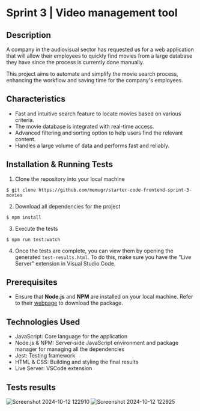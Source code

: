 # Sprint 3 | Video management tool

## Description

A company in the audiovisual sector has requested us for a web application that will allow their employees to quickly find movies from a large database they have since the process is currently done manually. 

This project aims to automate and simplify the movie search process, enhancing the workflow and saving time for the company's employees.

## Characteristics
- Fast and intuitive search feature to locate movies based on various criteria.
- The movie database is integrated with real-time access.
- Advanced filtering and sorting option to help users find the relevant content.
- Handles a large volume of data and performs fast and reliably.  

## Installation & Running Tests

1. Clone the repository into your local machine 
```shell
$ git clone https://github.com/memugr/starter-code-frontend-sprint-3-movies
```

2. Download all dependencies for the project
```shell
$ npm install
```

3. Execute the tests
```shell
$ npm run test:watch
```

4. Once the tests are complete, you can view them by opening the generated `test-results.html`. To do this, make sure you have the "Live Server" extension in Visual Studio Code.

## Prerequisites 
- Ensure that **Node.js** and **NPM** are installed on your local machine. Refer to their [webpage](https://nodejs.org/en/download/package-manager) to download the package.

## Technologies Used 
- JavaScript: Core language for the application
- Node.js & NPM: Server-side JavaScript environment and package manager for managing all the dependencies
- Jest: Testing framework
- HTML & CSS: Building and styling the final results
- Live Server: VSCode extension

## Tests results
![Screenshot 2024-10-12 122910](https://github.com/user-attachments/assets/4dcc5ed8-3519-4952-a837-a376d888695c)
![Screenshot 2024-10-12 122925](https://github.com/user-attachments/assets/5a400804-d71e-4e8d-9d6e-0154e7c5f720)
